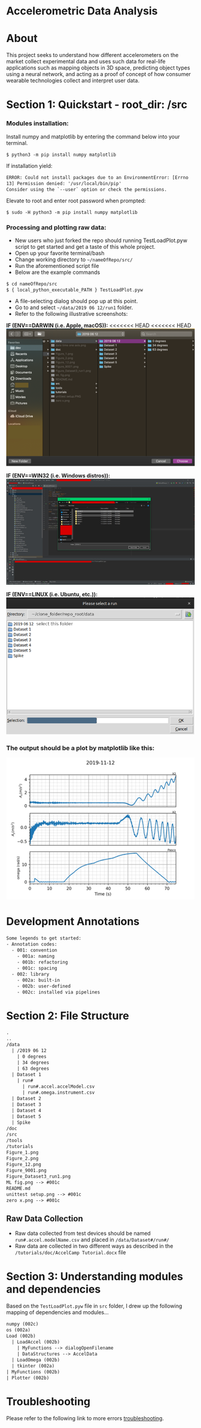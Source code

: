 # Accelerometric Data Analysis

# About
This project seeks to understand how different accelerometers on the market collect experimental data and uses such data for real-life applications such as mapping objects in 3D space, predicting object types using a neural network, and acting as a proof of concept of how consumer wearable technologies collect and interpret user data.

# Section 1: Quickstart - root_dir: /src

### **Modules installation:**
Install numpy and matplotlib by entering the command below into your terminal.
```
$ python3 -m pip install numpy matplotlib
```
If installation yield:
```
ERROR: Could not install packages due to an EnvironmentError: [Errno 13] Permission denied: '/usr/local/bin/pip'
Consider using the `--user` option or check the permissions.
```
Elevate to root and enter root password when prompted:
```
$ sudo -H python3 -m pip install numpy matplotlib
```

### **Processing and plotting raw data:**
- New users who just forked the repo should running TestLoadPlot.pyw script to get started and get a taste of this whole project.
- Open up your favorite terminal/bash
- Change working directory to ```~/nameOfRepo/src/```
- Run the aforementioned script file
- Below are the example commands
```
$ cd nameOfRepo/src
$ { local_python_executable_PATH } TestLoadPlot.pyw
```
- A file-selecting dialog should pop up at this point.
- Go to and select ``` ~/data/2019 06 12/run1 ``` folder.
- Refer to the following illustrative screenshots:

**IF (ENV==DARWIN (i.e. Apple, macOS)):**
<<<<<<< HEAD
<<<<<<< HEAD
![macOS Dialog](doc/img/TestLoadPlot-Mac.png)

**IF (ENV==WIN32 (i.e. Windows distros)):**
![Windows Dialog](doc/img/TestLoadPlot-Windows.jpg)

**IF (ENV==LINUX (i.e. Ubuntu, etc.)):**
![Ubuntu Dialog](doc/img/TestLoadPlot-Ubuntu-Linux.png)

### The output should be a plot by matplotlib like this:
![Demo Plot](doc/hoanganh-dev-notes/img/run_1.png)

# Development Annotations
```
Some legends to get started:
- Annotation codes:
  - 001: convention
    - 001a: naming
    - 001b: refactoring
    - 001c: spacing
  - 002: library
    - 002a: built-in
    - 002b: user-defined
    - 002c: installed via pipelines
```

# Section 2: File Structure
```
.
..
/data
  | /2019 06 12
    | 0 degrees
    | 34 degrees
    | 63 degrees
  | Dataset 1
    | run#
      | run#.accel.accelModel.csv
      | run#.omega.instrument.csv
  | Dataset 2
  | Dataset 3
  | Dataset 4
  | Dataset 5
  | Spike
/doc
/src
/tools
/tutorials
Figure_1.png
Figure_2.png
Figure_12.png
Figure_9001.png
Figure_Dataset3_run1.png
ML fig.png --> #001c
README.md
unittest setup.png --> #001c
zero x.png --> #001c
```

## Raw Data Collection

- Raw data collected from test devices should be named ```run#.accel.modelName.csv``` and placed in ```/data/Dataset#/run#/```
- Raw data are collected in two different ways as described in the ```/tutorials/doc/AccelCamp Tutorial.docx``` file

# Section 3: Understanding modules and dependencies

Based on the ```TestLoadPlot.pyw``` file in ```src``` folder, I drew up the following mapping of dependencies and modules...

```
numpy (002c)
os (002a)
Load (002b)
  | LoadAccel (002b)
    | MyFunctions --> dialogOpenFilename
    | DataStructures --> AccelData
  | LoadOmega (002b)
  | tkinter (002a)
| MyFunctions (002b)
| Plotter (002b)
```

# Troubleshooting
Please refer to the following link to more errors [troubleshooting](doc/troubleshooting/).

